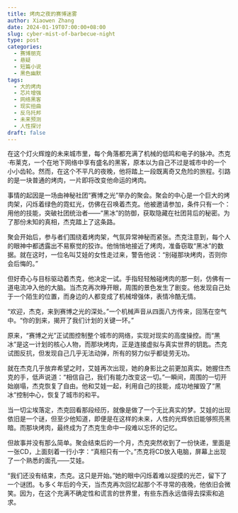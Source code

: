 ```yaml
---
title: 烤肉之夜的赛博迷雾
author: Xiaowen Zhang
date: 2024-01-19T07:00:00+08:00
slug: cyber-mist-of-barbecue-night
type: post
categories:
  - 赛博朋克
  - 悬疑
  - 短篇小说
  - 黑色幽默
tags:
  - 大的烤肉
  - 芯片增强
  - 网络黑客
  - 现实扭曲
  - 反乌托邦
  - 未来预测
  - 人性探讨
draft: false
---
```


在这个灯火辉煌的未来城市里，每个角落都充满了机械的低鸣和电子的脉冲。杰克·布莱克，一个在地下网络中享有盛名的黑客，原本以为自己不过是城市中的一个小小齿轮。然而，在这个不平凡的夜晚，他将踏上一段既离奇又危险的旅程。引路的是一块普通的烤肉，一片即将改变他命运的烤肉。

事情的起因是一场由神秘社团“赛博之光”举办的聚会。聚会的中心是一个巨大的烤肉架，闪烁着绿色的霓虹光，仿佛在召唤着杰克。他被邀请参加，条件只有一个：用他的技能，突破社团统治者——“黑冰”的防御，获取隐藏在社团背后的秘密。为了那份未知的真相，杰克踏上了这条路。

聚会开始后，参与者们围绕着烤肉架，气氛异常神秘而紧张。杰克注意到，每个人的眼神中都透露出不易察觉的狡诈。他悄悄地接近了烤肉，准备窃取“黑冰”的数据。就在这时，一位名叫艾娃的女性走过来，警告他说：“别碰那块烤肉，否则你会后悔的。”

但好奇心与目标驱动着杰克，他决定一试。手指轻轻触碰烤肉的那一刻，仿佛有一道电流冲入他的大脑。当杰克再次睁开眼，周围的景色发生了剧变。他发现自己处于一个陌生的位置，而身边的人都变成了机械增强体，表情冷酷无情。

“欢迎，杰克，来到赛博之光的深处。”一个机械声音从四面八方传来，回荡在空气中。“你的到来，揭开了我们计划的关键一环。”

原来，“赛博之光”正试图控制整个城市的网络，实现对现实的高度操控。而“黑冰”是这一计划的核心人物，而那块烤肉，正是连接虚拟与真实世界的钥匙。杰克试图反抗，但发现自己几乎无法动弹，所有的努力似乎都徒劳无功。

就在杰克几乎放弃希望之时，艾娃再次出现，她的身影比之前更加真实。她握住杰克的手，低声说道：“相信自己，我们有能力改变这一切。”一瞬间，周围的一切开始崩塌，杰克恢复了自由。他和艾娃一起，利用自己的技能，成功地摧毁了“黑冰”控制中心，恢复了城市的和平。

当一切尘埃落定，杰克回看那段经历，就像是做了一个无比真实的梦。艾娃的出现依旧是一个谜，但至少他知道，即便是在这样的未来，人性的光辉依旧能够照亮黑暗。而那块烤肉，最终成为了杰克生命中一段难以忘怀的记忆。

但故事并没有那么简单。聚会结束后的一个月，杰克突然收到了一份快递，里面是一张CD，上面刻着一行小字：“真相只有一个。”杰克将CD放入电脑，屏幕上出现了一个熟悉的面孔——艾娃。

“我们还没有结束，杰克。这只是开始。”她的眼中闪烁着难以捉摸的光芒，留下了一个谜团。も多く年后的今天，当杰克再次回忆起那个不寻常的夜晚，他依旧会微笑。因为，在这个充满不确定性和谎言的世界里，有些东西永远值得去探索和追求。